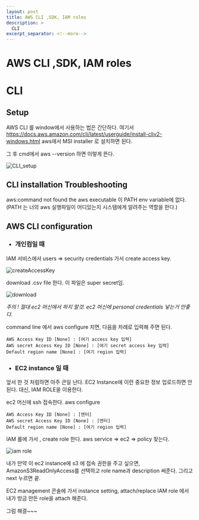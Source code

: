 ```yaml
---
layout: post
title: AWS CLI ,SDK, IAM roles
description: >
  CLI
excerpt_separator: <!--more-->
---
```


# AWS CLI ,SDK, IAM roles

# CLI

## Setup

AWS CLI 를 window에서 사용하는 법은 간단하다. 여기서 https://docs.aws.amazon.com/cli/latest/userguide/install-cliv2-windows.html aws에서 MSI installer 로 설치하면 된다. 

그 후 cmd에서 aws --version 하면 이렇게 뜬다.

![CLI_setup](https://user-images.githubusercontent.com/37058233/95748289-bd180480-0cd4-11eb-86a8-296ee76e964f.PNG)



## CLI installation Troubleshooting

  aws:command not found
    the aws executable 이 PATH env variable에 없다.
    (PATH 는 너의 aws 실행파일이 어디있는지 시스템에게 알려주는 역할을 한다.)


## AWS CLI configuration

- ### 개인컴일 때

IAM 서비스에서 users  => security credentials 가서 create access key. 

![createAccessKey](https://user-images.githubusercontent.com/37058233/95749732-00737280-0cd7-11eb-82b5-7439e537bd6e.PNG)

download .csv file 한다. 이 파일은 super secret임.

![download](https://user-images.githubusercontent.com/37058233/95749778-11bc7f00-0cd7-11eb-8650-ca417258a960.PNG)

*주의 !  절대 ec2 머신에서 하지 말것. ec2 머신에 personal credentials 넣는거 안좋다.*



command line 에서 aws configure 치면, 다음을 차례로 입력해 주면 된다.

```
AWS Access Key ID [None] : [여기 access key 입력]
AWS secret Access Key ID [None] : [여기 secret access key 입력]
Default region name [None] : [여기 region 입력]
```



- ### EC2 instance 일 때

앞서 한 것 처럼하면 아주 큰일 난다. EC2 Instance에 이런 중요한 정보 업로드하면 안된다. 대신, IAM ROLE을 이용한다.

ec2 머신에 ssh 접속한다. 
aws configure

```
AWS Access Key ID [None] : [엔터]
AWS secret Access Key ID [None] : [엔터]
Default region name [None] : [여기 region 입력]
```

IAM 롤에 가서 , create role 한다. aws service => ec2 => policy 찾는다. 

![iam role](https://user-images.githubusercontent.com/37058233/95750685-788e6800-0cd8-11eb-8fe6-f0409d915b05.PNG)



내가 만약 이 ec2 instance에 s3 에 접속 권한을 주고 싶으면, AmazonS3ReadOnlyAccess를 선택하고
role name과 description 써준다.  그리고 next 누르면 끝. 

EC2 management 콘솔에 가서 instance setting, attach/replace IAM role 에서 내가 방금 만든 role을 attach 해준다. 

그럼 해결~~~